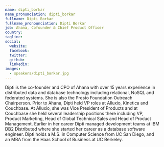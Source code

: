 ```yaml
---
name: dipti_borkar
name_pronunciation: dipti_borkar
fullname: Dipti Borkar
fullname_pronounciation: Dipti Borkar
job: Ahana, Cofounder & Chief Product Officer
country: 
tagline: 
social:
  website: 
  facebook:
  twitter:
  github: 
  linkedin: 
images:
  - speakers/dipti_borkar.jpg
---
```


Dipti is the co-founder and CPO of Ahana with over 15 years experience in distributed data and database technology including relational, NoSQL and federated systems. She is also the Presto Foundation Outreach Chairperson. Prior to Ahana, Dipti held VP roles at Alluxio, Kinetica and Couchbase. At Alluxio, she was Vice President of Products and at Couchbase she held several leadership positions there including VP, Product Marketing, Head of Global Technical Sales and Head of Product Management. Earlier in her career Dipti managed development teams at IBM DB2 Distributed where she started her career as a database software engineer. Dipti holds a M.S. in Computer Science from UC San Diego, and an MBA from the Haas School of Business at UC Berkeley.